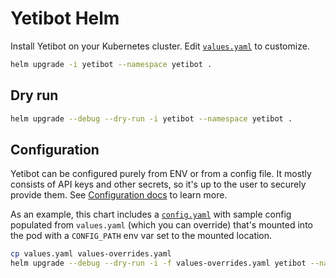 # Yetibot Helm

Install Yetibot on your Kubernetes cluster. Edit [`values.yaml`](values.yaml) to
customize.

```bash
helm upgrade -i yetibot --namespace yetibot .
```

## Dry run

```bash
helm upgrade --debug --dry-run -i yetibot --namespace yetibot .
```

## Configuration

Yetibot can be configured purely from ENV or from a config file. It mostly
consists of API keys and other secrets, so it's up to the user to securely
provide them. See [Configuration
docs](https://github.com/yetibot/yetibot.core/blob/master/doc/CONFIGURATION.md)
to learn more.

As an example, this chart includes a [`config.yaml`](templates/config.yaml) with
sample config populated from `values.yaml` (which you can override) that's
mounted into the pod with a `CONFIG_PATH` env var set to the mounted location.

```bash
cp values.yaml values-overrides.yaml
helm upgrade --debug --dry-run -i -f values-overrides.yaml yetibot --namespace yetibot .
```
